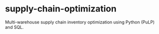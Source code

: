 # supply-chain-optimization
Multi-warehouse supply chain inventory optimization using Python (PuLP) and SQL.
